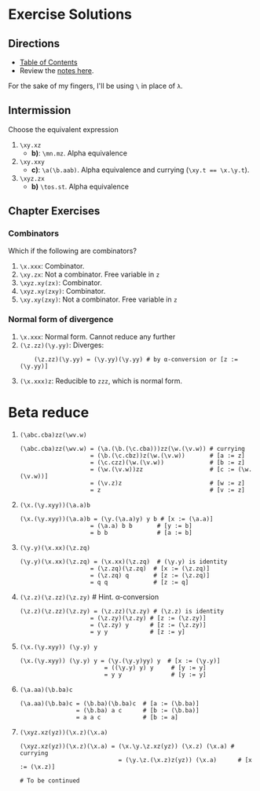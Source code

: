 # Exercise Solutions

## Directions

* [Table of Contents](../../../README.md)
* Review the [notes here](../README.md).

For the sake of my fingers, I'll be using `\` in place of `λ`.

## Intermission

Choose the equivalent expression

1. `\xy.xz`
      * **b)**: `\mn.mz`. Alpha equivalence
1. `\xy.xxy`
      * **c)**: `\a(\b.aab)`. Alpha equivalence and currying (`\xy.t == \x.\y.t`).
1. `\xyz.zx`
      * **b)** `\tos.st`. Alpha equivalence

## Chapter Exercises

### Combinators

Which if the following are combinators?

1. `\x.xxx`: Combinator.
1. `\xy.zx`: Not a combinator. Free variable in `z`
1. `\xyz.xy(zx)`: Combinator.
1. `\xyz.xy(zxy)`: Combinator.
1. `\xy.xy(zxy)`: Not a combinator. Free variable in `z`

### Normal form of divergence

1. `\x.xxx`: Normal form. Cannot reduce any further
1. `(\z.zz)(\y.yy)`: Diverges:
    ```
        (\z.zz)(\y.yy) = (\y.yy)(\y.yy) # by α-conversion or [z := (\y.yy)]
    ```
1. `(\x.xxx)z`: Reducible to `zzz`, which is normal form.

# Beta reduce

1. `(\abc.cba)zz(\wv.w)`
    ```
    (\abc.cba)zz(\wv.w) = (\a.(\b.(\c.cba)))zz(\w.(\v.w)) # currying
                        = (\b.(\c.cbz))z(\w.(\v.w))       # [a := z]
                        = (\c.czz)(\w.(\v.w))             # [b := z]
                        = (\w.(\v.w))zz                   # [c := (\w.(\v.w))]
                        = (\v.z)z                         # [w := z]
                        = z                               # [v := z]
    ```
1. `(\x.(\y.xyy))(\a.a)b`
    ```
    (\x.(\y.xyy))(\a.a)b = (\y.(\a.a)y) y b # [x := (\a.a)]
                        = (\a.a) b b       # [y := b]
                        = b b              # [a := b]
    ```
1. `(\y.y)(\x.xx)(\z.zq)`
    ```
    (\y.y)(\x.xx)(\z.zq) = (\x.xx)(\z.zq)  # (\y.y) is identity
                        = (\z.zq)(\z.zq)  # [x := (\z.zq)]
                        = (\z.zq) q       # [z := (\z.zq)]
                        = q q             # [z := q]
    ```
1. `(\z.z)(\z.zz)(\z.zy)` # Hint. α-conversion
    ```
    (\z.z)(\z.zz)(\z.zy) = (\z.zz)(\z.zy) # (\z.z) is identity
                        = (\z.zy)(\z.zy) # [z := (\z.zy)]
                        = (\z.zy) y      # [z := (\z.zy)]
                        = y y            # [z := y]
    ```
1. `(\x.(\y.xyy)) (\y.y) y`
    ```
    (\x.(\y.xyy)) (\y.y) y = (\y.(\y.y)yy) y  # [x := (\y.y)]
                            = ((\y.y) y) y     # [y := y]
                            = y y              # [y := y]
    ```
1. `(\a.aa)(\b.ba)c`
    ```
    (\a.aa)(\b.ba)c = (\b.ba)(\b.ba)c  # [a := (\b.ba)]
                    = (\b.ba) a c      # [b := (\b.ba)]
                    = a a c            # [b := a]
    ```
1. `(\xyz.xz(yz))(\x.z)(\x.a)`
    ```
    (\xyz.xz(yz))(\x.z)(\x.a) = (\x.\y.\z.xz(yz)) (\x.z) (\x.a) # currying
                                = (\y.\z.(\x.z)z(yz)) (\x.a)      # [x := (\x.z)]

    # To be continued

    ```
